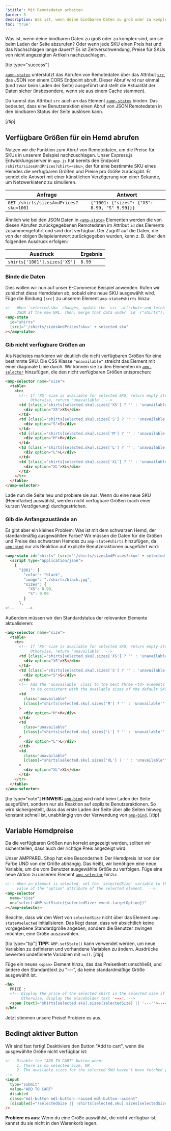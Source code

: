 ```yaml
---
'$title': Mit Remotedaten arbeiten
$order: 3
description: Was ist, wenn deine bindbaren Daten zu groß oder zu komplex sind, um sie beim Laden der Seite abzurufen? Oder wenn jede SKU einen Preis hat …
toc: 'true'
---
```


Was ist, wenn deine bindbaren Daten zu groß oder zu komplex sind, um sie beim Laden der Seite abzurufen? Oder wenn jede SKU einen Preis hat und das Nachschlagen lange dauert? Es ist Zeitverschwendung, Preise für SKUs von nicht angezeigten Artikeln nachzuschlagen.

[tip type="success"]

[`<amp-state>`](../../../../documentation/components/reference/amp-bind.md#state) unterstützt das Abrufen von Remotedaten über das Attribut [`src`](../../../../documentation/components/reference/amp-bind.md#attributes), das JSON von einem CORS Endpoint abruft. Dieser Abruf wird nur einmal (und zwar beim Laden der Seite) ausgeführt und stellt die Aktualität der Daten sicher (insbesondere, wenn sie aus einem Cache stammen).

Du kannst das Attribut `src` auch an das Element [`<amp-state>`](../../../../documentation/components/reference/amp-bind.md#state) binden. Das bedeutet, dass eine Benutzeraktion einen Abruf von JSON Remotedaten in den bindbaren Status der Seite auslösen kann.

[/tip]

## Verfügbare Größen für ein Hemd abrufen

Nutzen wir die Funktion zum Abruf von Remotedaten, um die Preise für SKUs in unserem Beispiel nachzuschlagen. Unser Express.js Entwicklungsserver in `app.js` hat bereits den Endpoint `/shirts/sizesAndPrices?shirt=<sku>`, der für eine bestimmte SKU eines Hemdes die verfügbaren Größen und Preise pro Größe zurückgibt. Er sendet die Antwort mit einer künstlichen Verzögerung von einer Sekunde, um Netzwerklatenz zu simulieren.

| Anfrage                               | Antwort                                      |
| ------------------------------------- | -------------------------------------------- |
| `GET /shirts/sizesAndPrices?sku=1001` | `{"1001: {"sizes": {"XS": 8.99, "S" 9.99}}}` |

Ähnlich wie bei den JSON Daten in [`<amp-state>`](../../../../documentation/components/reference/amp-bind.md#state) Elementen werden die von diesen Abrufen zurückgegebenen Remotedaten im Attribut `id` des Elements zusammengeführt und sind dort verfügbar. Der Zugriff auf die Daten, die von der obigen Beispielantwort zurückgegeben wurden, kann z. B. über den folgenden Ausdruck erfolgen:

| Ausdruck                     | Ergebnis |
| ---------------------------- | -------- |
| `shirts['1001'].sizes['XS']` | `8.99`   |

### Binde die Daten

Dies wollen wir nun auf unser E-Commerce Beispiel anwenden. Rufen wir zunächst diese Hemddaten ab, sobald eine neue SKU ausgewählt wird. Füge die Bindung `[src]` zu unserem Element `amp-state#shirts` hinzu:

```html
<!-- When `selected.sku` changes, update the `src` attribute and fetch
     JSON at the new URL. Then, merge that data under `id` ("shirts"). -->
<amp-state
  id="shirts"
  [src]="'/shirts/sizesAndPrices?sku=' + selected.sku"
></amp-state>
```

### Gib nicht verfügbare Größen an

Als Nächstes markieren wir deutlich die nicht verfügbaren Größen für eine bestimmte SKU. Die CSS Klasse `"unavailable"` streicht das Element mit einer diagonale Linie durch. Wir können sie zu den Elementen im [`amp-selector`](../../../../documentation/components/reference/amp-selector.md) hinzufügen, die den nicht verfügbaren Größen entsprechen:

```html
<amp-selector name="size">
  <table>
    <tr>
      <!-- If 'XS' size is available for selected SKU, return empty string.
           Otherwise, return 'unavailable'. -->
      <td [class]="shirts[selected.sku].sizes['XS'] ? '' : 'unavailable'">
        <div option="XS">XS</div>
      </td>
      <td [class]="shirts[selected.sku].sizes['S'] ? '' : 'unavailable'">
        <div option="S">S</div>
      </td>
      <td [class]="shirts[selected.sku].sizes['M'] ? '' : 'unavailable'">
        <div option="M">M</div>
      </td>
      <td [class]="shirts[selected.sku].sizes['L'] ? '' : 'unavailable'">
        <div option="L">L</div>
      </td>
      <td [class]="shirts[selected.sku].sizes['XL'] ? '' : 'unavailable'">
        <div option="XL">XL</div>
      </td>
    </tr>
  </table>
</amp-selector>
```

Lade nun die Seite neu und probiere sie aus. Wenn du eine neue SKU (Hemdfarbe) auswählst, werden nicht verfügbare Größen (nach einer kurzen Verzögerung) durchgestrichen.

### Gib die Anfangszustände an

Es gibt aber ein kleines Problem: Was ist mit dem schwarzen Hemd, der standardmäßig ausgewählten Farbe? Wir müssen die Daten für die Größen und Preise des schwarzen Hemdes zu `amp-state#shirts` hinzufügen, da [`amp-bind`](../../../../documentation/components/reference/amp-bind.md) nur als Reaktion auf explizite Benutzeraktionen ausgeführt wird:

```html
<amp-state id="shirts" [src]="'/shirts/sizesAndPrices?sku=' + selected.sku">
  <script type="application/json">
    {
      "1001": {
        "color": "black",
        "image": "./shirts/black.jpg",
        "sizes": {
          "XS": 8.99,
          "S": 9.99
        }
      },
<!-- ... -->
```

Außerdem müssen wir den Standardstatus der relevanten Elemente aktualisieren:

```html
<amp-selector name="size">
  <table>
    <tr>
      <!-- If 'XS' size is available for selected SKU, return empty string.
           Otherwise, return 'unavailable'. -->
      <td [class]="shirts[selected.sku].sizes['XS'] ? '' : 'unavailable'">
        <div option="XS">XS</div>
      </td>
      <td [class]="shirts[selected.sku].sizes['S'] ? '' : 'unavailable'">
        <div option="S">S</div>
      </td>
      <!-- Add the 'unavailable' class to the next three <td> elements
           to be consistent with the available sizes of the default SKU. -->
      <td
        class="unavailable"
        [class]="shirts[selected.sku].sizes['M'] ? '' : 'unavailable'"
      >
        <div option="M">M</div>
      </td>
      <td
        class="unavailable"
        [class]="shirts[selected.sku].sizes['L'] ? '' : 'unavailable'"
      >
        <div option="L">L</div>
      </td>
      <td
        class="unavailable"
        [class]="shirts[selected.sku].sizes['XL'] ? '' : 'unavailable'"
      >
        <div option="XL">XL</div>
      </td>
    </tr>
  </table>
</amp-selector>
```

[tip type="note"] **HINWEIS:** [`amp-bind`](../../../../documentation/components/reference/amp-bind.md) wird nicht beim Laden der Seite ausgeführt, sondern nur als Reaktion auf explizite Benutzeraktionen. So wird sichergestellt, dass das erste Laden der Seite über alle Seiten hinweg konstant schnell ist, unabhängig von der Verwendung von [`amp-bind`](../../../../documentation/components/reference/amp-bind.md). [/tip]

## Variable Hemdpreise

Da die verfügbaren Größen nun korrekt angezeigt werden, sollten wir sicherstellen, dass auch der richtige Preis angezeigt wird.

Unser AMPPAREL Shop hat eine Besonderheit: Der Hemdpreis ist von der Farbe UND von der Größe abhängig. Das heißt, wir benötigen eine neue Variable, um die vom Benutzer ausgewählte Größe zu verfolgen. Füge eine neue Aktion zu unserem Element [`amp-selector`](../../../../documentation/components/reference/amp-selector.md) hinzu:

```html
<!-- When an element is selected, set the `selectedSize` variable to the
     value of the "option" attribute of the selected element.  -->
<amp-selector
  name="size"
  on="select:AMP.setState({selectedSize: event.targetOption})"
></amp-selector>
```

Beachte, dass wir den Wert von `selectedSize` nicht über das Element `amp-state#selected` initialisieren. Das liegt daran, dass wir absichtlich keine vorgegebene Standardgröße angeben, sondern die Benutzer zwingen möchten, eine Größe auszuwählen.

[tip type="tip"] **TIPP:** `AMP.setState()` kann verwendet werden, um neue Variablen zu definieren und vorhandene Variablen zu ändern. Ausdrücke bewerten undefinierte Variablen mit `null`. [/tip]

Füge ein neues `<span>` Element hinzu, das das Preisetikett umschließt, und ändere den Standardtext zu "---", da keine standardmäßige Größe ausgewählt ist.

```html
<h6>
  PRICE :
  <!-- Display the price of the selected shirt in the selected size if available.
       Otherwise, display the placeholder text '---'. -->
  <span [text]="shirts[selected.sku].sizes[selectedSize] || '---'">---</span>
</h6>
```

Jetzt stimmen unsere Preise! Probiere es aus.

## Bedingt aktiver Button

Wir sind fast fertig! Deaktiviere den Button "Add to cart", wenn die ausgewählte Größe nicht verfügbar ist:

```html
<!-- Disable the "ADD TO CART" button when:
     1. There is no selected size, OR
     2. The available sizes for the selected SKU haven't been fetched yet
-->
<input
  type="submit"
  value="ADD TO CART"
  disabled
  class="mdl-button mdl-button--raised mdl-button--accent"
  [disabled]="!selectedSize || !shirts[selected.sku].sizes[selectedSize]"
/>
```

**Probiere es aus**: Wenn du eine Größe auswählst, die nicht verfügbar ist, kannst du sie nicht in den Warenkorb legen.
